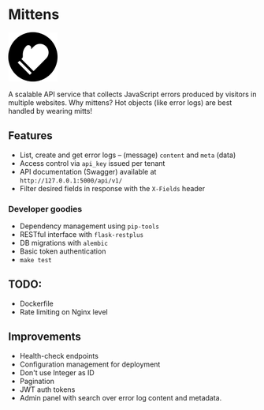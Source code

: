 # Mittens

![Mittens](background.png "Mittens")

A scalable API service that collects JavaScript errors produced by visitors in multiple websites. Why mittens? Hot objects (like error logs) are best handled by wearing mitts! 

## Features

* List, create and get error logs – (message) `content` and `meta` (data)
* Access control via `api_key` issued per tenant
* API documentation (Swagger) available at `http://127.0.0.1:5000/api/v1/`
* Filter desired fields in response with the `X-Fields` header

### Developer goodies

* Dependency management using `pip-tools`
* RESTful interface with `flask-restplus`
* DB migrations with `alembic`
* Basic token authentication
* `make test`

## TODO:

* Dockerfile
* Rate limiting on Nginx level

## Improvements

* Health-check endpoints
* Configuration management for deployment
* Don't use Integer as ID
* Pagination
* JWT auth tokens
* Admin panel with search over error log content and metadata.

